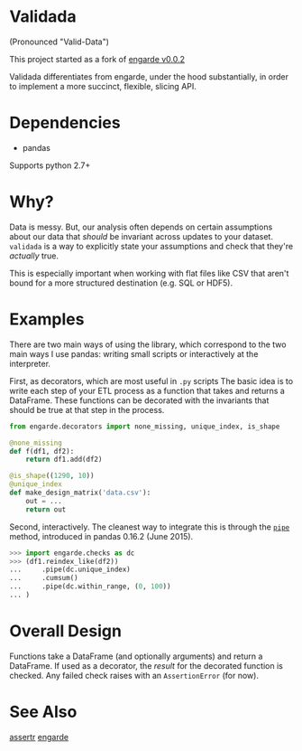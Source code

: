 Validada 
========

(Pronounced "Valid-Data")

This project started as a fork of [engarde v0.0.2](https://github.com/TomAugspurger/engarde)

Validada differentiates from engarde, under the hood substantially, in order to implement a 
more succinct, flexible, slicing API.  

Dependencies
============

- pandas

Supports python 2.7+

Why?
====

Data is messy.
But, our analysis often depends on certain assumptions about our data
that *should* be invariant across updates to your dataset.
`validada` is a way to explicitly state your assumptions
and check that they're *actually* true.

This is especially important when working with flat files like CSV
that aren't bound for a more structured destination (e.g. SQL or HDF5).

Examples
========

There are two main ways of using the library, which correspond to the
two main ways I use pandas: writing small scripts or interactively at
the interpreter.

First, as decorators, which are most useful in `.py` scripts
The basic idea is to  write each step of your ETL process as a function
that takes and returns a DataFrame. These functions can be decorated with
the invariants that should be true at that step in the process.

```python
from engarde.decorators import none_missing, unique_index, is_shape

@none_missing
def f(df1, df2):
    return df1.add(df2)

@is_shape((1290, 10))
@unique_index
def make_design_matrix('data.csv'):
    out = ...
    return out
```

Second, interactively.
The cleanest way to integrate this is through the [``pipe``](http://pandas-docs.github.io/pandas-docs-travis/basics.html#tablewise-function-application) method,
introduced in pandas 0.16.2 (June 2015).

```python
>>> import engarde.checks as dc
>>> (df1.reindex_like(df2))
...     .pipe(dc.unique_index)
...     .cumsum()
...     .pipe(dc.within_range, (0, 100))
... )
```

Overall Design
==============

Functions take a DataFrame (and optionally arguments) and return a DataFrame.
If used as a decorator, the *result* for the decorated function is checked.
Any failed check raises with an `AssertionError` (for now).


See Also
========

[assertr](https://github.com/tonyfischetti/assertr)
[engarde](https://github.com/TomAugspurger/engarde)

